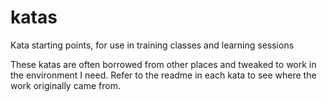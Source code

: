 # katas
Kata starting points, for use in training classes and learning sessions

These katas are often borrowed from other places and tweaked to work in the 
environment I need. Refer to the readme in each kata to see where the work
originally came from.